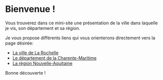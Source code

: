 # Bienvenue !

Vous trouverez dans ce mini-site une présentation de la ville dans laquelle je vis, son département et sa région.

Je vous propose différents liens qui vous orienterons directement vers la page désirée:

- [La ville de La Rochelle](ma-ville.md)
- [Le département de la Charente-Maritime](mon-département.md)
- [La région Nouvelle-Aquitaine](ma-region.md)

Bonne découverte !
